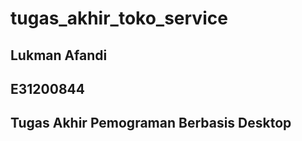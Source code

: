 # tugas_akhir_toko_service

## Lukman Afandi
## E31200844
## Tugas Akhir Pemograman Berbasis Desktop
